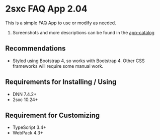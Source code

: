 # 2sxc FAQ App 2.04

This is a simple FAQ App to use or modify as needed. 

1. Screenshots and more descriptions can be found in the [app-catalog](https://2sxc.org/en/apps/app/faq-with-categories-and-filtering)

## Recommendations

* Styled using Bootstrap 4, so works with Bootstrap 4. Other CSS frameworks will require some manual work.

## Requirements for Installing / Using

* DNN 7.4.2+
* 2sxc 10.24+

## Requirement for Customizing

* TypeScript 3.4+
* WebPack 4.3+
